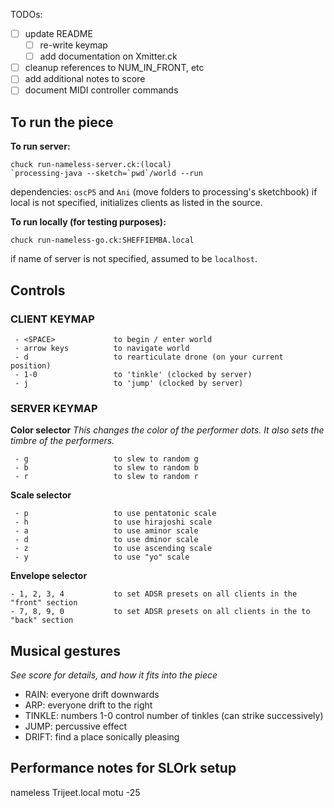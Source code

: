 TODOs:

- [ ] update README
  - [ ] re-write keymap
  - [ ] add documentation on Xmitter.ck
- [ ] cleanup references to NUM_IN_FRONT, etc
- [ ] add additional notes to score
- [ ] document MIDI controller commands

## To run the piece

**To run server:**

```
chuck run-nameless-server.ck:(local)
`processing-java --sketch=`pwd`/world --run
```

dependencies: `oscP5` and `Ani` (move folders to processing's sketchbook)
if local is not specified, initializes clients as listed in the source.

**To run locally (for testing purposes):**

```
chuck run-nameless-go.ck:SHEFFIEMBA.local
```

if name of server is not specified, assumed to be `localhost`.

## Controls

### CLIENT KEYMAP

```
 - <SPACE>             to begin / enter world
 - arrow keys          to navigate world
 - d                   to rearticulate drone (on your current position)
 - 1-0                 to 'tinkle' (clocked by server)
 - j                   to 'jump' (clocked by server)
```

### SERVER KEYMAP

**Color selector**
_This changes the color of the performer dots. It also sets the timbre of the performers._

```
 - g                   to slew to random g
 - b                   to slew to random b
 - r                   to slew to random r
```

**Scale selector**

```
 - p                   to use pentatonic scale
 - h                   to use hirajoshi scale
 - a                   to use aminor scale
 - d                   to use dminor scale
 - z                   to use ascending scale
 - y                   to use "yo" scale
```

**Envelope selector**

```
- 1, 2, 3, 4           to set ADSR presets on all clients in the "front" section
- 7, 8, 9, 0           to set ADSR presets on all clients in the to "back" section
```

## Musical gestures

_See score for details, and how it fits into the piece_

- RAIN: everyone drift downwards
- ARP: everyone drift to the right
- TINKLE: numbers 1-0 control number of tinkles (can strike successively)
- JUMP: percussive effect
- DRIFT: find a place sonically pleasing

## Performance notes for SLOrk setup

nameless Trijeet.local
motu -25
